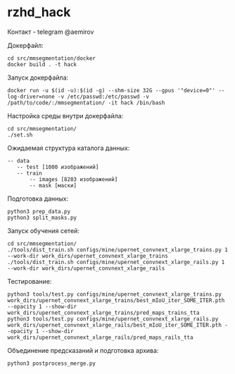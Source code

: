# rzhd_hack

Контакт - telegram @aemirov

Докерфайл:
``` 
cd src/mmsegmentation/docker
docker build . -t hack
```
Запуск докерфайла:
```
docker run -u $(id -u):$(id -g) --shm-size 32G --gpus '"device=0"' --log-driver=none -v /etc/passwd:/etc/passwd -v /path/to/code/:/mmsegmentation/ -it hack /bin/bash
```

Настройка среды внутри докерфайла:
```
cd src/mmsegmentation/
./set.sh
```

Ожидаемая структура каталога данных:
```
-- data
   -- test [1000 изображений]
   -- train
       -- images [8203 изображений]
       -- mask [маски]
```

Подготовка данных:
```
python3 prep_data.py
python3 split_masks.py
```

Запуск обучения сетей:
```
cd src/mmsegmentation/
./tools/dist_train.sh configs/mine/upernet_convnext_xlarge_trains.py 1 --work-dir work_dirs/upernet_convnext_xlarge_trains
./tools/dist_train.sh configs/mine/upernet_convnext_xlarge_rails.py 1 --work-dir work_dirs/upernet_convnext_xlarge_rails
```

Тестирование:
```
python3 tools/test.py configs/mine/upernet_convnext_xlarge_trains.py work_dirs/upernet_convnext_xlarge_trains/best_mIoU_iter_SOME_ITER.pth --opacity 1 --show-dir work_dirs/upernet_convnext_xlarge_trains/pred_maps_trains_tta
python3 tools/test.py configs/mine/upernet_convnext_xlarge_rails.py work_dirs/upernet_convnext_xlarge_rails/best_mIoU_iter_SOME_ITER.pth --opacity 1 --show-dir work_dirs/upernet_convnext_xlarge_rails/pred_maps_rails_tta
```

Объединение предсказаний и подготовка архива:
```
python3 postprocess_merge.py
```
